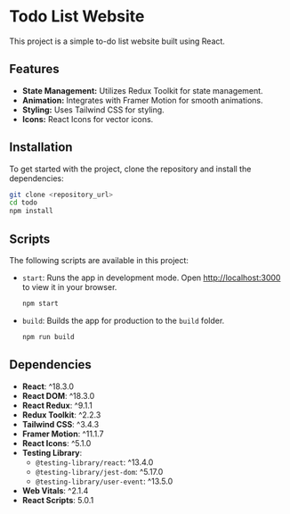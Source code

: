 

# Todo List Website

This project is a simple to-do list website built using React. 


## Features

- **State Management:** Utilizes Redux Toolkit for state management.
- **Animation:** Integrates with Framer Motion for smooth animations.
- **Styling:** Uses Tailwind CSS for styling.
- **Icons:** React Icons for vector icons.

## Installation

To get started with the project, clone the repository and install the dependencies:

```bash
git clone <repository_url>
cd todo
npm install
```

## Scripts

The following scripts are available in this project:

- `start`: Runs the app in development mode. Open [http://localhost:3000](http://localhost:3000) to view it in your browser.
  ```bash
  npm start
  ```
- `build`: Builds the app for production to the `build` folder.
  ```bash
  npm run build
  ```

## Dependencies

- **React**: ^18.3.0
- **React DOM**: ^18.3.0
- **React Redux**: ^9.1.1
- **Redux Toolkit**: ^2.2.3
- **Tailwind CSS**: ^3.4.3
- **Framer Motion**: ^11.1.7
- **React Icons**: ^5.1.0
- **Testing Library**:
  - `@testing-library/react`: ^13.4.0
  - `@testing-library/jest-dom`: ^5.17.0
  - `@testing-library/user-event`: ^13.5.0
- **Web Vitals**: ^2.1.4
- **React Scripts**: 5.0.1

